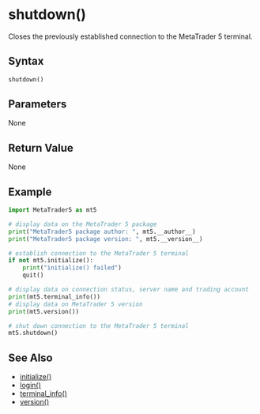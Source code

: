 # shutdown()

Closes the previously established connection to the MetaTrader 5 terminal.

## Syntax

```python
shutdown()
```

## Parameters

None

## Return Value

None

## Example

```python
import MetaTrader5 as mt5

# display data on the MetaTrader 5 package
print("MetaTrader5 package author: ", mt5.__author__)
print("MetaTrader5 package version: ", mt5.__version__)

# establish connection to the MetaTrader 5 terminal
if not mt5.initialize():
    print("initialize() failed")
    quit()

# display data on connection status, server name and trading account
print(mt5.terminal_info())
# display data on MetaTrader 5 version
print(mt5.version())

# shut down connection to the MetaTrader 5 terminal
mt5.shutdown()
```

## See Also

- [initialize()](./initialize.md)
- [login()](./login.md)
- [terminal_info()](./terminal_info.md)
- [version()](./version.md) 
